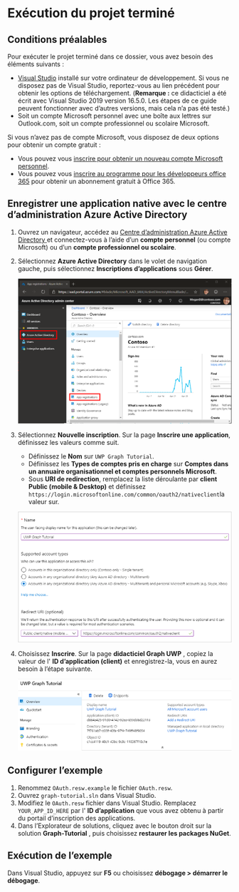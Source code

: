 # <a name="how-to-run-the-completed-project"></a>Exécution du projet terminé

## <a name="prerequisites"></a>Conditions préalables

Pour exécuter le projet terminé dans ce dossier, vous avez besoin des éléments suivants :

- [Visual Studio](https://visualstudio.microsoft.com/vs/) installé sur votre ordinateur de développement. Si vous ne disposez pas de Visual Studio, reportez-vous au lien précédent pour obtenir les options de téléchargement. (**Remarque :** ce didacticiel a été écrit avec Visual Studio 2019 version 16.5.0. Les étapes de ce guide peuvent fonctionner avec d’autres versions, mais cela n’a pas été testé.)
- Soit un compte Microsoft personnel avec une boîte aux lettres sur Outlook.com, soit un compte professionnel ou scolaire Microsoft.

Si vous n’avez pas de compte Microsoft, vous disposez de deux options pour obtenir un compte gratuit :

- Vous pouvez vous [inscrire pour obtenir un nouveau compte Microsoft personnel](https://signup.live.com/signup?wa=wsignin1.0&rpsnv=12&ct=1454618383&rver=6.4.6456.0&wp=MBI_SSL_SHARED&wreply=https://mail.live.com/default.aspx&id=64855&cbcxt=mai&bk=1454618383&uiflavor=web&uaid=b213a65b4fdc484382b6622b3ecaa547&mkt=E-US&lc=1033&lic=1).
- Vous pouvez vous [inscrire au programme pour les développeurs office 365](https://developer.microsoft.com/office/dev-program) pour obtenir un abonnement gratuit à Office 365.

## <a name="register-a-native-application-with-the-azure-active-directory-admin-center"></a>Enregistrer une application native avec le centre d’administration Azure Active Directory

1. Ouvrez un navigateur, accédez au [Centre d’administration Azure Active Directory ](https://aad.portal.azure.com) et connectez-vous à l’aide d’un **compte personnel** (ou compte Microsoft) ou d’un **compte professionnel ou scolaire**.

1. Sélectionnez **Azure Active Directory** dans le volet de navigation gauche, puis sélectionnez **Inscriptions d’applications** sous **Gérer**.

    ![Une capture d’écran des inscriptions d’applications ](/tutorial/images/aad-portal-app-registrations.png)

1. Sélectionnez **Nouvelle inscription**. Sur la page **Inscrire une application**, définissez les valeurs comme suit.

    - Définissez le **Nom** sur `UWP Graph Tutorial`.
    - Définissez les **Types de comptes pris en charge** sur **Comptes dans un annuaire organisationnel et comptes personnels Microsoft**.
    - Sous **URI de redirection**, remplacez la liste déroulante par **client Public (mobile & Desktop)** et définissez `https://login.microsoftonline.com/common/oauth2/nativeclient`la valeur sur.

    ![Capture d’écran de la page Inscrire une application](/tutorial/images/aad-register-app.png)

1. Choisissez **Inscrire**. Sur la page **didacticiel Graph UWP** , copiez la valeur de l' **ID d’application (client)** et enregistrez-la, vous en aurez besoin à l’étape suivante.

    ![Une capture d’écran de l’ID d’application de la nouvelle inscription d'application](/tutorial/images/aad-application-id.png)

## <a name="configure-the-sample"></a>Configurer l’exemple

1. Renommez `OAuth.resw.example` le fichier `OAuth.resw`.
1. Ouvrez `graph-tutorial.sln` dans Visual Studio.
1. Modifiez le `OAuth.resw` fichier dans Visual Studio. Remplacez `YOUR_APP_ID_HERE` par l' **ID d’application** que vous avez obtenu à partir du portail d’inscription des applications.
1. Dans l’Explorateur de solutions, cliquez avec le bouton droit sur la solution **Graph-Tutorial** , puis choisissez **restaurer les packages NuGet**.

## <a name="run-the-sample"></a>Exécution de l’exemple

Dans Visual Studio, appuyez sur **F5** ou choisissez **débogage > démarrer le débogage**.
